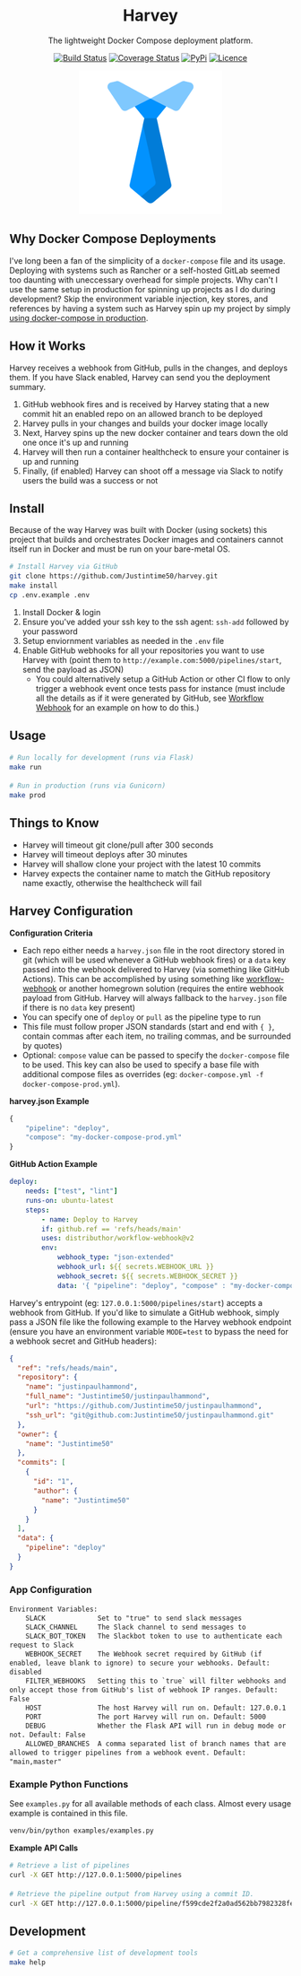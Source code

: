 <div align="center">

# Harvey

The lightweight Docker Compose deployment platform.

[![Build Status](https://github.com/Justintime50/harvey/workflows/build/badge.svg)](https://github.com/Justintime50/harvey/actions)
[![Coverage Status](https://coveralls.io/repos/github/Justintime50/harvey/badge.svg?branch=main)](https://coveralls.io/github/Justintime50/harvey?branch=main)
[![PyPi](https://img.shields.io/pypi/v/harvey-ci)](https://pypi.org/project/harvey-ci/)
[![Licence](https://img.shields.io/github/license/justintime50/harvey)](LICENSE)

<img src="https://raw.githubusercontent.com/justintime50/assets/main/src/harvey/showcase.png" alt="Showcase">

</div>

## Why Docker Compose Deployments

I've long been a fan of the simplicity of a `docker-compose` file and its usage. Deploying with systems such as Rancher or a self-hosted GitLab seemed too daunting with uneccessary overhead for simple projects. Why can't I use the same setup in production for spinning up projects as I do during development? Skip the environment variable injection, key stores, and references by having a system such as Harvey spin up my project by simply [using docker-compose in production](https://docs.docker.com/compose/production/).

## How it Works

Harvey receives a webhook from GitHub, pulls in the changes, and deploys them. If you have Slack enabled, Harvey can send you the deployment summary.

1. GitHub webhook fires and is received by Harvey stating that a new commit hit an enabled repo on an allowed branch to be deployed
1. Harvey pulls in your changes and builds your docker image locally
1. Next, Harvey spins up the new docker container and tears down the old one once it's up and running
1. Harvey will then run a container healthcheck to ensure your container is up and running
1. Finally, (if enabled) Harvey can shoot off a message via Slack to notify users the build was a success or not

## Install

Because of the way Harvey was built with Docker (using sockets) this project that builds and orchestrates Docker images and containers cannot itself run in Docker and must be run on your bare-metal OS.

```bash
# Install Harvey via GitHub
git clone https://github.com/Justintime50/harvey.git
make install
cp .env.example .env
```

1. Install Docker & login
1. Ensure you've added your ssh key to the ssh agent: `ssh-add` followed by your password
1. Setup enviornment variables as needed in the `.env` file
1. Enable GitHub webhooks for all your repositories you want to use Harvey with (point them to `http://example.com:5000/pipelines/start`, send the payload as JSON)
    * You could alternatively setup a GitHub Action or other CI flow to only trigger a webhook event once tests pass for instance (must include all the details as if it were generated by GitHub, see [Workflow Webhook](https://github.com/distributhor/workflow-webhook) for an example on how to do this.)

## Usage

```bash
# Run locally for development (runs via Flask)
make run

# Run in production (runs via Gunicorn)
make prod
```

## Things to Know

* Harvey will timeout git clone/pull after 300 seconds
* Harvey will timeout deploys after 30 minutes
* Harvey will shallow clone your project with the latest 10 commits
* Harvey expects the container name to match the GitHub repository name exactly, otherwise the healthcheck will fail

## Harvey Configuration

**Configuration Criteria**
* Each repo either needs a `harvey.json` file in the root directory stored in git (which will be used whenever a GitHub webhook fires) or a `data` key passed into the webhook delivered to Harvey (via something like GitHub Actions). This can be accomplished by using something like [workflow-webhook](https://github.com/distributhor/workflow-webhook) or another homegrown solution (requires the entire webhook payload from GitHub. Harvey will always fallback to the `harvey.json` file if there is no `data` key present)
* You can specify one of `deploy` or `pull` as the pipeline type to run
* This file must follow proper JSON standards (start and end with `{ }`, contain commas after each item, no trailing commas, and be surrounded by quotes)
* Optional: `compose` value can be passed to specify the `docker-compose` file to be used. This key can also be used to specify a base file with additional compose files as overrides (eg: `docker-compose.yml -f docker-compose-prod.yml`).

**harvey.json Example**
```javascript
{
    "pipeline": "deploy",
    "compose": "my-docker-compose-prod.yml"
}
```

**GitHub Action Example**
```yml
deploy:
    needs: ["test", "lint"]
    runs-on: ubuntu-latest
    steps:
        - name: Deploy to Harvey
        if: github.ref == 'refs/heads/main'
        uses: distributhor/workflow-webhook@v2
        env:
            webhook_type: "json-extended"
            webhook_url: ${{ secrets.WEBHOOK_URL }}
            webhook_secret: ${{ secrets.WEBHOOK_SECRET }}
            data: '{ "pipeline": "deploy", "compose" : "my-docker-compose-prod.yml" }'
```

Harvey's entrypoint (eg: `127.0.0.1:5000/pipelines/start`) accepts a webhook from GitHub. If you'd like to simulate a GitHub webhook, simply pass a JSON file like the following example to the Harvey webhook endpoint (ensure you have an environment variable `MODE=test` to bypass the need for a webhook secret and GitHub headers):

```json
{
  "ref": "refs/heads/main",
  "repository": {
    "name": "justinpaulhammond",
    "full_name": "Justintime50/justinpaulhammond",
    "url": "https://github.com/Justintime50/justinpaulhammond",
    "ssh_url": "git@github.com:Justintime50/justinpaulhammond.git"
  },
  "owner": {
    "name": "Justintime50"
  },
  "commits": [
    {
      "id": "1",
      "author": {
        "name": "Justintime50"
      }
    }
  ],
  "data": {
    "pipeline": "deploy"
  }
}

```

### App Configuration

```
Environment Variables:
    SLACK             Set to "true" to send slack messages
    SLACK_CHANNEL     The Slack channel to send messages to
    SLACK_BOT_TOKEN   The Slackbot token to use to authenticate each request to Slack
    WEBHOOK_SECRET    The Webhook secret required by GitHub (if enabled, leave blank to ignore) to secure your webhooks. Default: disabled
    FILTER_WEBHOOKS   Setting this to `true` will filter webhooks and only accept those from GitHub's list of webhook IP ranges. Default: False
    HOST              The host Harvey will run on. Default: 127.0.0.1
    PORT              The port Harvey will run on. Default: 5000
    DEBUG             Whether the Flask API will run in debug mode or not. Default: False
    ALLOWED_BRANCHES  A comma separated list of branch names that are allowed to trigger pipelines from a webhook event. Default: "main,master"
```

### Example Python Functions

See `examples.py` for all available methods of each class. Almost every usage example is contained in this file.

```bash
venv/bin/python examples/examples.py
```

**Example API Calls**

```bash
# Retrieve a list of pipelines
curl -X GET http://127.0.0.1:5000/pipelines

# Retrieve the pipeline output from Harvey using a commit ID.
curl -X GET http://127.0.0.1:5000/pipeline/f599cde2f2a0ad562bb7982328fe0aeee9d22b1c
```

## Development

```bash
# Get a comprehensive list of development tools
make help
```
